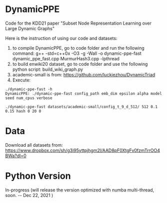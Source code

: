 # DynamicPPE
Code for the KDD21 paper "Subset Node Representation Learning over Large Dynamic Graphs"

Here is the instruction of using our code and datasets:
1. to compile DynamicPPE, go to code folder and run the following command:
g++ -std=c++0x -O3 -g -Wall -o dynamic-ppe-fast dynamic_ppe_fast.cpp MurmurHash3.cpp -lpthread
2. to build enwiki20 dataset, go to code folder and use the following python script:
build_wiki_graph.py
3. academic-small is from: https://github.com/luckiezhou/DynamicTriad
4. Execute:

```
./dynamic-ppe-fast -h
DynamicPPE: ./dynamic-ppe-fast config_path emb_dim epsilon alpha model seed num_cpus verbose

./dynamic-ppe-fast datasets/academic-small/config_t_9_d_512/ 512 0.1 0.15 hash 0 20 0
```

# Data 
Download all datasets from: https://www.dropbox.com/sh/g3i95yttpjhgm2l/AAD8pF0XtgFv0fzmTrrOO4BWa?dl=0

# Python Version 
In-progress  (will release the version optimized with numba multi-thread, soon. -- Dec 22, 2021 )
